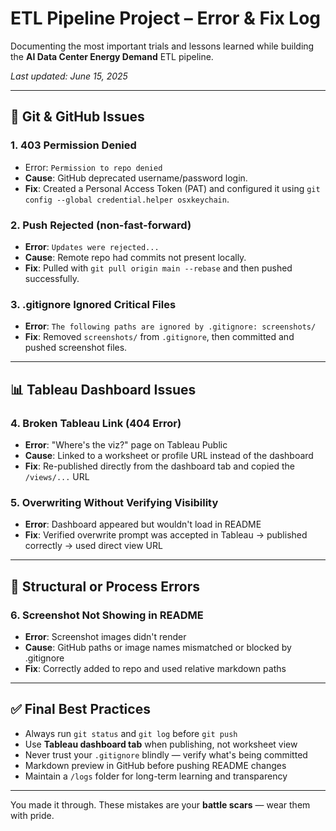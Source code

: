 # ETL Pipeline Project – Error & Fix Log

Documenting the most important trials and lessons learned while building the **AI Data Center Energy Demand** ETL pipeline.

_Last updated: June 15, 2025_

---

## 🔧 Git & GitHub Issues

### 1. 403 Permission Denied
- Error: `Permission to repo denied`
- **Cause**: GitHub deprecated username/password login.
- **Fix**: Created a Personal Access Token (PAT) and configured it using `git config --global credential.helper osxkeychain`.

### 2. Push Rejected (non-fast-forward)
- **Error**: `Updates were rejected...`
- **Cause**: Remote repo had commits not present locally.
- **Fix**: Pulled with `git pull origin main --rebase` and then pushed successfully.

### 3. .gitignore Ignored Critical Files
- **Error**: `The following paths are ignored by .gitignore: screenshots/`
- **Fix**: Removed `screenshots/` from `.gitignore`, then committed and pushed screenshot files.

---

## 📊 Tableau Dashboard Issues

### 4. Broken Tableau Link (404 Error)
- **Error**: "Where's the viz?" page on Tableau Public
- **Cause**: Linked to a worksheet or profile URL instead of the dashboard
- **Fix**: Re-published directly from the dashboard tab and copied the `/views/...` URL

### 5. Overwriting Without Verifying Visibility
- **Error**: Dashboard appeared but wouldn't load in README
- **Fix**: Verified overwrite prompt was accepted in Tableau → published correctly → used direct view URL

---

## 📁 Structural or Process Errors

### 6. Screenshot Not Showing in README
- **Error**: Screenshot images didn't render
- **Cause**: GitHub paths or image names mismatched or blocked by .gitignore
- **Fix**: Correctly added to repo and used relative markdown paths

---

## ✅ Final Best Practices

- Always run `git status` and `git log` before `git push`
- Use **Tableau dashboard tab** when publishing, not worksheet view
- Never trust your `.gitignore` blindly — verify what's being committed
- Markdown preview in GitHub before pushing README changes
- Maintain a `/logs` folder for long-term learning and transparency

---

You made it through. These mistakes are your **battle scars** — wear them with pride.
